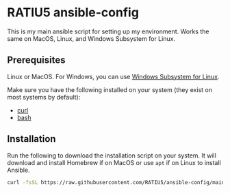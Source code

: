 # RATIU5 ansible-config

This is my main ansible script for setting up my environment. Works the same on MacOS, Linux, and Windows Subsystem for Linux.

## Prerequisites

Linux or MacOS. For Windows, you can use [Windows Subsystem for Linux](https://docs.microsoft.com/en-us/windows/wsl/install-win10).

Make sure you have the following installed on your system (they exist on most systems by default):

- [curl](https://curl.se/)
- [bash](https://www.gnu.org/software/bash/)

## Installation

Run the following to download the installation script on your system. It will download and install Homebrew if on MacOS or use `apt` if on Linux to install Ansible.

```bash
curl -fsSL https://raw.githubusercontent.com/RATIU5/ansible-config/main/install.sh | bash
```